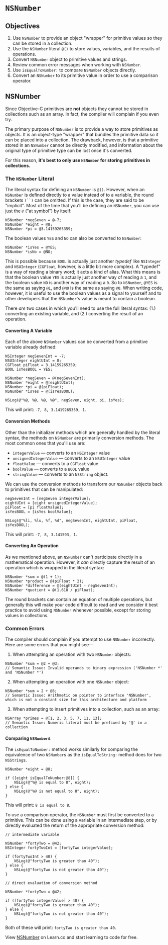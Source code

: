 # `NSNumber`

## Objectives

1. Use `NSNumber` to provide an object "wrapper" for primitive values so they can be stored in a collection.
2. Use the `NSNumber` literal `@()` to store values, variables, and the results of operations.
3. Convert `NSNumber` object to primitive values and strings.
4. Review common error messages when working with `NSNumber`.
5. Use `isEqualToNumber:` to compare `NSNumber` objects directly.
6. Convert an `NSNumber` to its primitive value in order to use a comparison operator.

## NSNumber

Since Objective-C primitives are **not** objects they cannot be stored in collections such as an array. In fact, the compiler will complain if you even try. 

The primary purpose of `NSNumber` is to provide a way to store primitives as objects. It is an object-type "wrapper" that bundles the primitive data so it can be placed into a collection. The drawback, however, is that a primitive stored in an `NSNumber` cannot be directly modified, and information about the original type of primitive type can be lost once it's converted.

For this reason, **it's best to only use `NSNumber` for storing primitives in collections.**

### The `NSNumber` Literal

The literal syntax for defining an `NSNumber` is `@()`. However, when an `NSNumber` is defined directly to a value instead of to a variable, the round brackets `(``)` can be omitted. If this is the case, they are said to be "implicit". Most of the time that you'll be defining an `NSNumber`, you can use just the `@` ("at symbol") by itself: 

```objc
NSNumber *negSeven = @-7;
NSNumber *eight = @8;
NSNumber *pi = @3.14159265359;
```

The boolean values `YES` and `NO` can also be converted to `NSNumber`:

```objc
NSNumber *isYes = @YES;
NSNumber *isNo = @NO;
```
This is possible because `BOOL` is actually just another *typedef* like `NSInteger` and `NSUInteger` (`CGFloat`, however, is a little bit more complex). A "typedef" is a way of reading a binary word; it acts a kind of alias. What this means is that the boolean value `YES` is actually just another way of reading a `1`, and the boolean value `NO` is another way of reading a `0`. So to `NSNumber`, `@YES` is the same as saying `@1`, and `@NO` is the same as saying `@0`. When writing code, however, it is useful to use the boolean values as a signal to yourself and to other developers that the `NSNumber`'s value is meant to contain a boolean.

There *are* two cases in which you'll need to use the full literal syntax: (1.) converting an existing variable, and (2.) converting the result of an operation.

#### Converting A Variable

Each of the above `NSNumber` values can be converted from a primitive variable already defined:

```objc
NSInteger negSevenInt = -7;
NSUInteger eightUInt = 8;
CGFloat piFloat = 3.14159265359;
BOOL isYesBOOL = YES;

NSNumber *negSeven = @(negSevenInt);
NSNumber *eight = @(eightUInt);
NSNumber *pi = @(piFloat);
NSNumber *isYes = @(isYesBOOL);

NSLog(@"%@, %@, %@, %@", negSeven, eight, pi, isYes);
```
This will print: `-7, 8, 3.1419265359, 1`.

#### Conversion Methods

Other than the initializer methods which are generally handled by the literal syntax, the methods on `NSNumber` are primarily conversion methods. The most common ones that you'll use are:

* `integerValue` — converts to an `NSInteger` value
* `unsignedIntegerValue` — converts to an `NSUInteger` value
* `floatValue` — converts to a `CGFloat` value
* `boolValue` — converts to a `BOOL` value
* `stringValue` — converts to an `NSString` object.

We can use the conversion methods to transform our `NSNumber` objects back to primitives that can be manipulated:

```objc
negSevenInt = [negSeven integerValue];
eightUInt = [eight unsignedIntegerValue];
piFloat = [pi floatValue];
isYesBOOL = [isYes boolValue];
    
NSLog(@"%li, %lu, %f, %d", negSevenInt, eightUInt, piFloat, isYesBOOL);
```
This will print: `-7, 8, 3.141593, 1`.

#### Converting An Operation

As we mentioned above, an `NSNumber` can't participate directly in a mathematical operation. However, it *can* directly capture the result of an operation which is wrapped in the literal syntax:

```objc
NSNumber *sum = @(1 + 1);
NSNumber *product = @(piFloat * 2);
NSNumber *difference = @(eightUInt - negSevenInt);
NSNumber *quotient = @(1.618 / piFloat);
```
The round brackets can contain an equation of multiple operations, but generally this will make your code difficult to read and we consider it best practice to avoid using `NSNumber` whenever possible, except for storing values in collections.

### Common Errors

The compiler should complain if you attempt to use `NSNumber` incorrectly. Here are some errors that you might see—

1) When attempting an operation with two `NSNumber` objects:

```objc
NSNumber *sum = @2 + @3;
// Semantic Issue: Invalid operands to binary expression ('NSNumber *' and 'NSNumber *')
```
2) When attempting an operation with one `NSNumber` object:

```objc 
NSNumber *sum = 2 + @3; 
// Semantic Issue: Arithmetic on pointer to interface 'NSNumber', which is not a constant size for this architecture and platform
```
3) When attempting to insert primitives into a collection, such as an array:

```objc
NSArray *primes = @[1, 2, 3, 5, 7, 11, 13]; 
// Semantic Issue: Numeric literal must be prefixed by '@' in a collection
```

#### Comparing `NSNumber`s

The `isEqualToNumber:` method works similarly for comparing the equivalence of two `NSNumber`s as the `isEqualToString:` method does for two `NSString`s.

```objc
NSNumber *eight = @8;

if ([eight isEqualToNumber:@8]) {
    NSLog(@"%@ is equal to 8", eight);
} else {
    NSLog(@"%@ is not equal to 8", eight);
}
```
This will print: `8 is equal to 8`.

To use a comparison operator, the `NSNumber` must first be converted to a primitive. This can be done using a variable in an intermediate step, or by directly evaluated the return of the appropriate conversion method:

```objc
// intermediate variable

NSNumber *fortyTwo = @42;
NSInteger fortyTwoInt = [fortyTwo integerValue];

if (fortyTwoInt > 40) {
    NSLog(@"fortyTwo is greater than 40");
} else {
    NSLog(@"fortyTwo is not greater than 40");
}
```

```objc
// direct evaluation of conversion method

NSNumber *fortyTwo = @42;

if ([fortyTwo integerValue] > 40) {
    NSLog(@"fortyTwo is greater than 40");
} else {
    NSLog(@"fortyTwo is not greater than 40");
}
```
Both of these will print: `fortyTwo is greater than 40`.
<p data-visibility='hidden'>View <a href='https://learn.co/lessons/reading-ios-nsnumber-v-nsinteger' title='NSNumber'>NSNumber</a> on Learn.co and start learning to code for free.</p>
